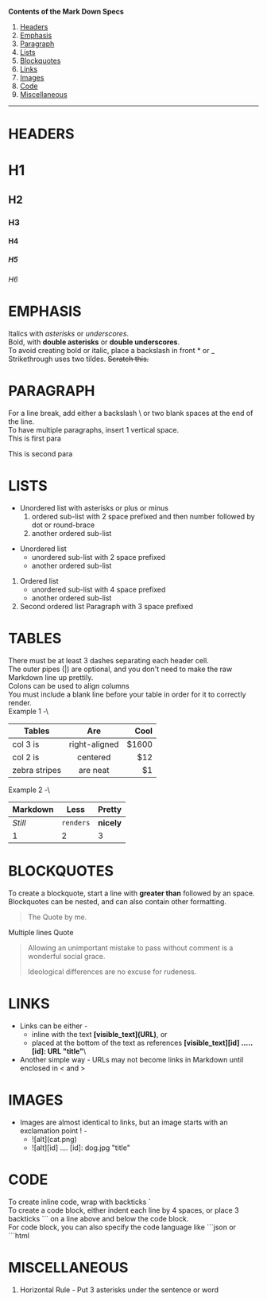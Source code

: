 **Contents of the Mark Down Specs**
  1. [Headers](#headers)
  2. [Emphasis](#emphasis)
  3. [Paragraph](#paragraph)
  4. [Lists](#lists)
  5. [Blockquotes](#blockquotes)
  6. [Links](#links)
  7. [Images](#images)
  8. [Code](#code)
  9. [Miscellaneous](#miscellaneous)
***  
# HEADERS
# H1
## H2
### H3
#### H4
##### H5
###### H6
# EMPHASIS
Italics with *asterisks* or _underscores_.\
Bold, with **double asterisks** or __double underscores__.\
To avoid creating bold or italic, place a backslash in front \* or \_\
Strikethrough uses two tildes. ~~Scratch this.~~
# PARAGRAPH
For a line break, add either a backslash \ or two blank spaces at the end of the line.\
To have multiple paragraphs, insert 1 vertical space.\
This is first para

This is second para
# LISTS
+ Unordered list with asterisks or plus or minus
  1. ordered sub-list with 2 space prefixed and then number followed by dot or round-brace
  2. another ordered sub-list
* Unordered list
  * unordered sub-list with 2 space prefixed
  * another ordered sub-list
1. Ordered list
    - unordered sub-list with 4 space prefixed
    - another ordered sub-list
2. Second ordered list
   Paragraph with 3 space prefixed
# TABLES
There must be at least 3 dashes separating each header cell.\
The outer pipes (|) are optional, and you don't need to make the raw Markdown line up prettily.\
Colons can be used to align columns\
You must include a blank line before your table in order for it to correctly render.\
Example 1 -\

| Tables        | Are           | Cool  |
| ------------- |:-------------:| -----:|
| col 3 is      | right-aligned | $1600 |
| col 2 is      | centered      |   $12 |
| zebra stripes | are neat      |    $1 |

Example 2 -\

Markdown | Less | Pretty
--- | --- | ---
*Still* | `renders` | **nicely**
1 | 2 | 3

# BLOCKQUOTES
To create a blockquote, start a line with __greater than__ followed by an space.\
Blockquotes can be nested, and can also contain other formatting.
> The Quote by me.

Multiple lines Quote
> Allowing an unimportant mistake to pass without comment is a wonderful social grace.
>
> Ideological differences are no excuse for rudeness.
# LINKS
- Links can be either -
  - inline with the text **\[visible_text](URL)**, or 
  - placed at the bottom of the text as references **\[visible_text]\[id] ..... \[id]: URL "title"**\
- Another simple way - URLs may not become links in Markdown until enclosed in \< and \>
# IMAGES
- Images are almost identical to links, but an image starts with an exclamation point ! -
  - !\[alt](cat.png)
  - !\[alt]\[id] .... \[id]: dog.jpg "title"
# CODE
To create inline code, wrap with backticks \`\
To create a code block, either indent each line by 4 spaces, or place 3 backticks \`\`\` on a line above and below the code block.\
For code block, you can also specify the code language like \`\`\`json or \`\`\`html
# MISCELLANEOUS
1. Horizontal Rule - Put 3 asterisks under the sentence or word
